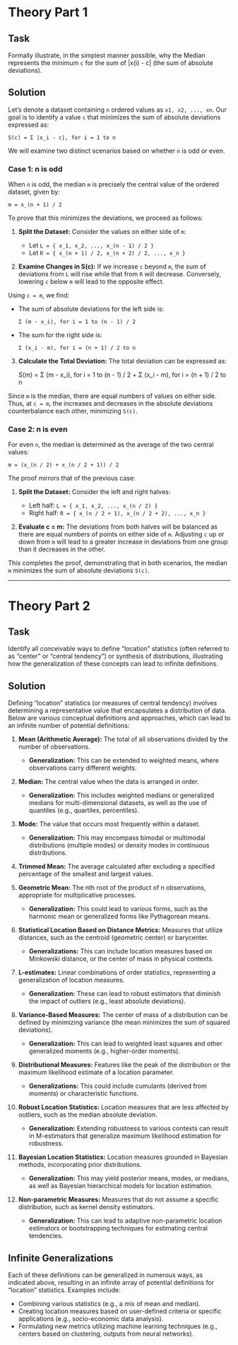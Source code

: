 # Theory Part 1

## Task
Formally illustrate, in the simplest manner possible, why the Median represents the minimum `c` for the sum of |x(i) - c| (the sum of absolute deviations).

## Solution
Let’s denote a dataset containing `n` ordered values as `x1, x2, ..., xn`. Our goal is to identify a value `c` that minimizes the sum of absolute deviations expressed as:

    S(c) = Σ |x_i - c|, for i = 1 to n

We will examine two distinct scenarios based on whether `n` is odd or even.

### Case 1: n is odd
When `n` is odd, the median `m` is precisely the central value of the ordered dataset, given by:

    m = x_(n + 1) / 2

To prove that this minimizes the deviations, we proceed as follows:

1. **Split the Dataset:** Consider the values on either side of `m`:
   - Let `L = { x_1, x_2, ..., x_(n - 1) / 2 }`
   - Let `R = { x_(n + 1) / 2, x_(n + 2) / 2, ..., x_n }`

2. **Examine Changes in S(c):** If we increase `c` beyond `m`, the sum of deviations from `L` will rise while that from `R` will decrease. Conversely, lowering `c` below `m` will lead to the opposite effect.

Using `c = m`, we find:
- The sum of absolute deviations for the left side is:
  
      Σ (m - x_i), for i = 1 to (n - 1) / 2 

- The sum for the right side is:

      Σ (x_i - m), for i = (n + 1) / 2 to n 

3. **Calculate the Total Deviation:** The total deviation can be expressed as:

      S(m) = Σ (m - x_i), for i = 1 to (n - 1) / 2 + Σ (x_i - m), for i = (n + 1) / 2 to n 

Since `m` is the median, there are equal numbers of values on either side. Thus, at `c = m`, the increases and decreases in the absolute deviations counterbalance each other, minimizing `S(c)`.

### Case 2: n is even
For even `n`, the median is determined as the average of the two central values:

    m = (x_(n / 2) + x_(n / 2 + 1)) / 2 

The proof mirrors that of the previous case:

1. **Split the Dataset:** Consider the left and right halves:
   - Left half: `L = { x_1, x_2, ..., x_(n / 2) }`
   - Right half: `R = { x_(n / 2 + 1), x_(n / 2 + 2), ..., x_n }`

2. **Evaluate c = m:** The deviations from both halves will be balanced as there are equal numbers of points on either side of `m`. Adjusting `c` up or down from `m` will lead to a greater increase in deviations from one group than it decreases in the other.

This completes the proof, demonstrating that in both scenarios, the median `m` minimizes the sum of absolute deviations `S(c)`.

---

# Theory Part 2

## Task
Identify all conceivable ways to define “location” statistics (often referred to as “center” or “central tendency”) or synthesis of distributions, illustrating how the generalization of these concepts can lead to infinite definitions.

## Solution
Defining “location” statistics (or measures of central tendency) involves determining a representative value that encapsulates a distribution of data. Below are various conceptual definitions and approaches, which can lead to an infinite number of potential definitions:

1. **Mean (Arithmetic Average):** The total of all observations divided by the number of observations.
   - **Generalization:** This can be extended to weighted means, where observations carry different weights.

2. **Median:** The central value when the data is arranged in order.
   - **Generalization:** This includes weighted medians or generalized medians for multi-dimensional datasets, as well as the use of quantiles (e.g., quartiles, percentiles).

3. **Mode:** The value that occurs most frequently within a dataset.
   - **Generalization:** This may encompass bimodal or multimodal distributions (multiple modes) or density modes in continuous distributions.

4. **Trimmed Mean:** The average calculated after excluding a specified percentage of the smallest and largest values.

5. **Geometric Mean:** The nth root of the product of n observations, appropriate for multiplicative processes.
   - **Generalization:** This could lead to various forms, such as the harmonic mean or generalized forms like Pythagorean means.

6. **Statistical Location Based on Distance Metrics:** Measures that utilize distances, such as the centroid (geometric center) or barycenter.
   - **Generalizations:** This can include location measures based on Minkowski distance, or the center of mass in physical contexts.

7. **L-estimates:** Linear combinations of order statistics, representing a generalization of location measures.
   - **Generalization:** These can lead to robust estimators that diminish the impact of outliers (e.g., least absolute deviations).

8. **Variance-Based Measures:** The center of mass of a distribution can be defined by minimizing variance (the mean minimizes the sum of squared deviations).
   - **Generalization:** This can lead to weighted least squares and other generalized moments (e.g., higher-order moments).

9. **Distributional Measures:** Features like the peak of the distribution or the maximum likelihood estimate of a location parameter.
   - **Generalizations:** This could include cumulants (derived from moments) or characteristic functions.

10. **Robust Location Statistics:** Location measures that are less affected by outliers, such as the median absolute deviation.
    - **Generalization:** Extending robustness to various contexts can result in M-estimators that generalize maximum likelihood estimation for robustness.

11. **Bayesian Location Statistics:** Location measures grounded in Bayesian methods, incorporating prior distributions.
    - **Generalization:** This may yield posterior means, modes, or medians, as well as Bayesian hierarchical models for location estimation.

12. **Non-parametric Measures:** Measures that do not assume a specific distribution, such as kernel density estimators.
    - **Generalization:** This can lead to adaptive non-parametric location estimators or bootstrapping techniques for estimating central tendencies.

## Infinite Generalizations
Each of these definitions can be generalized in numerous ways, as indicated above, resulting in an infinite array of potential definitions for “location” statistics. Examples include:

- Combining various statistics (e.g., a mix of mean and median).
- Creating location measures based on user-defined criteria or specific applications (e.g., socio-economic data analysis).
- Formulating new metrics utilizing machine learning techniques (e.g., centers based on clustering, outputs from neural networks).
